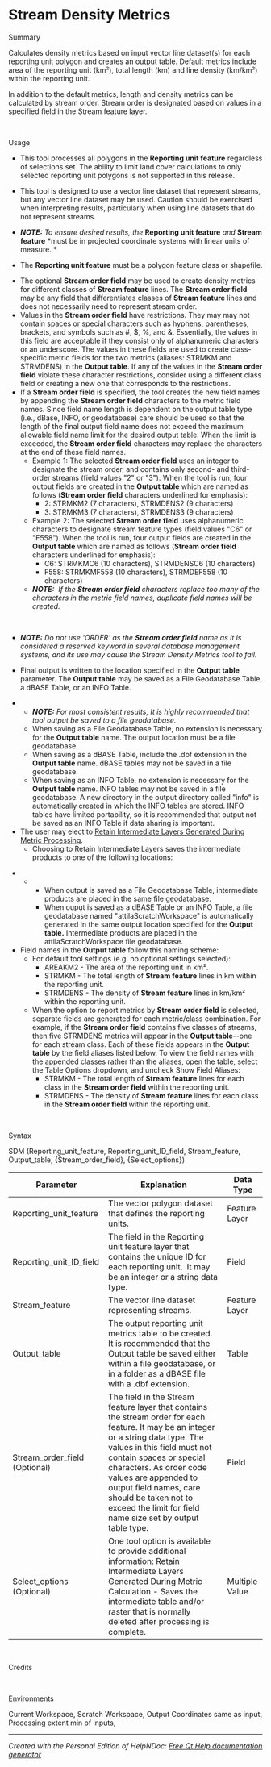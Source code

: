 # Stream Density Metrics

Summary&nbsp;

Calculates density metrics based on input vector line dataset(s) for each reporting unit polygon and creates an output table. Default metrics include area of the reporting unit (km²), total length (km) and line density (km/km²) within the reporting unit.

In addition to the default metrics, length and density metrics can be calculated by stream order. Stream order is designated based on values in a specified field in the Stream feature layer.

&nbsp;

Usage

* This tool processes all polygons in the **Reporting unit feature** regardless of selections set. The ability to limit land cover calculations to only selected reporting unit polygons is not supported in this release.
- This tool is designed to use a vector line dataset that represent streams, but any vector line dataset may be used. Caution should be exercised when interpreting results, particularly when using line datasets that do not represent streams.
* ***NOTE:** To ensure desired results, the* **Reporting unit feature** *and* **Stream feature** *must be in projected coordinate systems with linear units of measure. *
- The **Reporting unit feature** must be a polygon feature class or shapefile.
* The optional **Stream order field** may be used to create density metrics for different classes of **Stream feature** lines. The **Stream order field** may be any field that differentiates classes of **Stream feature** lines and does not necessarily need to represent stream order.
* Values in the **Stream order field** have restrictions. They may may not contain spaces or special characters such as hyphens, parentheses, brackets, and symbols such as #, $, %, and \&. Essentially, the values in this field are acceptable if they consist only of alphanumeric characters or an underscore. The values in these fields are used to create class-specific metric fields for the two metrics (aliases: STRMKM and STRMDENS) in the **Output table**. If any of the values in the **Stream order field** violate these character restrictions, consider using a different class field or creating a new one that corresponds to the restrictions.
* If a **Stream order field** is specified, the tool creates the new field names by appending the **Stream order field** characters to the metric field names. Since field name length is dependent on the output table type (i.e., dBase, INFO, or geodatabase) care should be used so that the length of the final output field name does not exceed the maximum allowable field name limit for the desired output table. When the limit is exceeded, the **Stream order field** characters may replace the characters at the end of these field names.
  * Example 1: The selected **Stream order field** uses an integer to designate the stream order, and contains only second- and third-order streams (field values "2" or "3"). When the tool is run, four output fields are created in the **Output table** which are named as follows (**Stream order field** characters underlined for emphasis):
    * &#50;: STRMKM2 (7 characters), STRMDENS2 (9 characters)
    * &#51;: STRMKM3 (7 characters), STRMDENS3 (9 characters)
  * Example 2: The selected **Stream order field** uses alphanumeric characters to designate stream feature types (field values "C6" or "F558"). When the tool is run, four output fields are created in the **Output table** which are named as follows (**Stream order field** characters underlined for emphasis):
    * C6: STRMKMC6 (10 characters), STRMDENSC6 (10 characters)
    * F558: STRMKMF558 (10 characters), STRMDEF558 (10 characters) &nbsp; &nbsp;
  * ***NOTE:**&nbsp; If the **Stream order field** characters replace too many of the characters in the metric field names, duplicate field names will be created.*

&nbsp;

* ***NOTE:** Do not use 'ORDER' as the **Stream order field** name as it is considered a reserved keyword in several database management systems, and its use may cause the Stream Density Metrics tool to fail.*
- Final output is written to the location specified in the **Output table** parameter. The **Output table** may be saved as a File Geodatabase Table, a dBASE Table, or an INFO Table.
* &nbsp;
  * ***NOTE:** For most consistent results, It is highly recommended that tool output be saved to a file geodatabase.*
  * When saving as a File Geodatabase Table, no extension is necessary for the **Output table** name. The output location must be a file geodatabase.
  * When saving as a dBASE Table, include the .dbf extension in the **Output table** name. dBASE tables may not be saved in a file geodatabase.
  * When saving as an INFO Table, no extension is necessary for the **Output table** name. INFO tables may not be saved in a file geodatabase. A new directory in the output directory called "info" is automatically created in which the INFO tables are stored. INFO tables have limited portability, so it is recommended that output not be saved as an INFO Table if data sharing is important.
* The user may elect to [Retain Intermediate Layers Generated During Metric Processing](<StreamDensityMetrics1.md>).
  * Choosing to Retain Intermediate Layers saves the intermediate products to one of the following locations:
- &nbsp;
  - &nbsp;
    - When output is saved as a File Geodatabase Table, intermediate products are placed in the same file geodatabase.
    - When ouput is saved as a dBASE Table or an INFO Table, a file geodatabase named "attilaScratchWorkspace" is automatically generated in the same output location specified for the **Output table.** Intermediate products are placed in the attilaScratchWorkspace file geodatabase.
- Field names in the **Output table** follow this naming scheme:
  - For default tool settings (e.g. no optional settings selected):
    - AREAKM2 - The area of the reporting unit in km².
    - STRMKM - The total length of **Stream feature** lines in km within the reporting unit.
    - STRMDENS - The density of **Stream feature** lines in km/km² within the reporting unit.
  - When the option to report metrics by **Stream order field** is selected, separate fields are generated for each metric/class combination. For example, if the **Stream order field** contains five classes of streams, then five STRMDENS metrics will appear in the **Output table**--one for each stream class. Each of these fields appears in the **Output table** by the field aliases listed below. To view the field names with the appended classes rather than the aliases, open the table, select the Table Options dropdown, and uncheck Show Field Aliases:
    - STRMKM - The total length of **Stream feature** lines for each class in the **Stream order field** within the reporting unit.
    - STRMDENS - The density of **Stream feature** lines for each class in the **Stream order field** within the reporting unit.

&nbsp;

Syntax&nbsp;

SDM (Reporting\_unit\_feature, Reporting\_unit\_ID\_field, Stream\_feature, Output\_table, {Stream\_order\_field}, {Select\_options})

| Parameter | Explanation | Data Type |
| --- | --- | --- |
| Reporting\_unit\_feature | The vector polygon dataset that defines the reporting units. | Feature Layer |
| Reporting\_unit\_ID\_field | The field in the Reporting unit feature layer that contains the unique ID for each reporting unit.&nbsp; It may be an integer or a string data type. | Field |
| Stream\_feature | The vector line dataset representing streams. | Feature Layer |
| Output\_table | The output reporting unit metrics table to be created. It is recommended that the Output table be saved either within a file geodatabase, or in a folder as a dBASE file with a .dbf extension. | Table |
| Stream\_order\_field (Optional) | The field in the Stream feature layer that contains the stream order for each feature. It may be an integer or a string data type. The values in this field must not contain spaces or special characters. As order code values are appended to output field names, care should be taken not to exceed the limit for field name size set by output table type. | Field |
| Select\_options (Optional) | One tool option is available to provide additional information: Retain Intermediate Layers Generated During Metric Calculation - Saves the intermediate table and/or raster that is normally deleted after processing is complete. | Multiple Value |


&nbsp;

Credits&nbsp;

&nbsp;

Environments

Current Workspace, Scratch Workspace, Output Coordinates same as input, Processing extent min of inputs,
***
_Created with the Personal Edition of HelpNDoc: [Free Qt Help documentation generator](<https://www.helpndoc.com>)_
